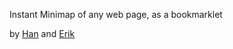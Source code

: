 Instant Minimap of any web page, as a bookmarklet

by [Han](http://github.com/laughinghan) and [Erik](http://github.com/erikkrasner)
